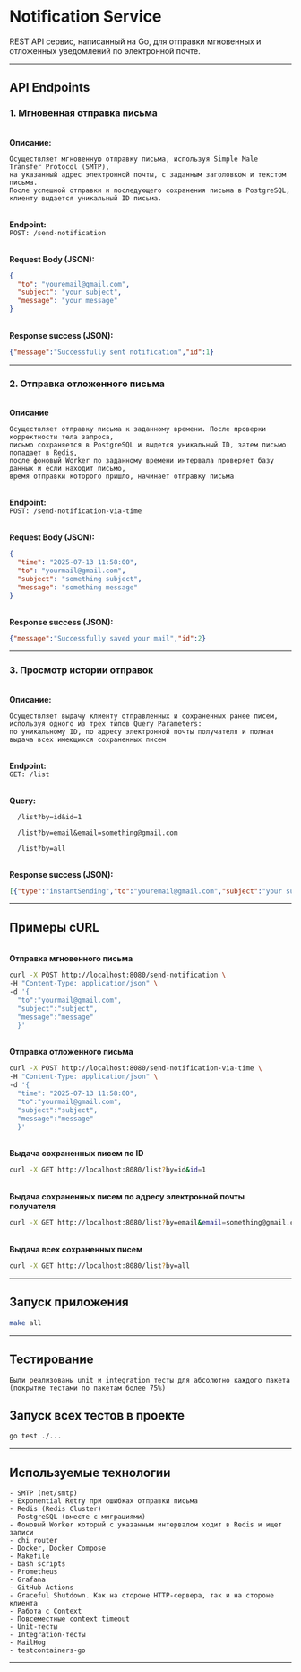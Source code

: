 # Notification Service
REST API сервис, написанный на Go, для отправки мгновенных и отложенных уведомлений по электронной почте.

---


## API Endpoints

### 1. Мгновенная отправка письма

\
**Описание:**

```text
Осуществляет мгновенную отправку письма, используя Simple Male Transfer Protocol (SMTP),
на указанный адрес электронной почты, с заданным заголовком и текстом письма.
После успешной отправки и последующего сохранения письма в PostgreSQL, клиенту выдается уникальный ID письма.
```
\
**Endpoint:**  
`POST: /send-notification`

\
**Request Body (JSON):**

```json
{
  "to": "youremail@gmail.com",
  "subject": "your subject",
  "message": "your message"
}
```

\
**Response success (JSON):**

```json
{"message":"Successfully sent notification","id":1}
```

---


### 2. Отправка отложенного письма

\
**Описание**

```text
Осуществляет отправку письма к заданному времени. После проверки корректности тела запроса,
письмо сохраняется в PostgreSQL и выдется уникальный ID, затем письмо попадает в Redis,
после фоновый Worker по заданному времени интервала проверяет базу данных и если находит письмо, 
время отправки которого пришло, начинает отправку письма
```

\
**Endpoint:**  
`POST: /send-notification-via-time`

\
**Request Body (JSON):**

```json
{
  "time": "2025-07-13 11:58:00",
  "to": "yourmail@gmail.com",
  "subject": "something subject",
  "message": "something message"
}
```

\
**Response success (JSON):**

```json
{"message":"Successfully saved your mail","id":2}
```

---


### 3. Просмотр истории отправок

\
**Описание:**
```text
Осуществляет выдачу клиенту отправленных и сохраненных ранее писем, используя одного из трех типов Query Parameters:
по уникальному ID, по адресу электронной почты получателя и полная выдача всех имеющихся сохраненных писем
```

\
**Endpoint:**  
`GET: /list`

\
**Query:**

```text
  /list?by=id&id=1
  
  /list?by=email&email=something@gmail.com
  
  /list?by=all
```

\
**Response success (JSON):**

```json
[{"type":"instantSending","to":"youremail@gmail.com","subject":"your subject","message":"your message"}]
```

---


## Примеры cURL

\
**Отправка мгновенного письма**

```bash
curl -X POST http://localhost:8080/send-notification \                       
-H "Content-Type: application/json" \
-d '{
  "to":"yourmail@gmail.com",
  "subject":"subject",
  "message":"message"
  }'
```

\
**Отправка отложенного письма**

```bash
curl -X POST http://localhost:8080/send-notification-via-time \                       
-H "Content-Type: application/json" \
-d '{
  "time": "2025-07-13 11:58:00",
  "to":"yourmail@gmail.com",
  "subject":"subject",
  "message":"message"
  }'
```

\
**Выдача сохраненных писем по ID**

```bash
curl -X GET http://localhost:8080/list?by=id&id=1
```

\
**Выдача сохраненных писем по адресу электронной почты получателя**

```bash
curl -X GET http://localhost:8080/list?by=email&email=something@gmail.com
```

\
**Выдача всех сохраненных писем**

```bash
curl -X GET http://localhost:8080/list?by=all
```

---


## Запуск приложения

```bash
make all
```

---


## Тестирование

```text
Были реализованы unit и integration тесты для абсолютно каждого пакета (покрытие тестами по пакетам более 75%)
```

## Запуск всех тестов в проекте

```bash
go test ./...  
```

---


## Используемые технологии

```text
- SMTP (net/smtp)
- Exponential Retry при ошибках отправки письма
- Redis (Redis Cluster)
- PostgreSQL (вместе с миграциями)
- Фоновый Worker который с указанным интервалом ходит в Redis и ищет записи
- chi router
- Docker, Docker Compose
- Makefile
- bash scripts
- Prometheus
- Grafana
- GitHub Actions
- Graceful Shutdown. Как на стороне HTTP-сервера, так и на стороне клиента
- Работа с Context
- Повсеместные context timeout
- Unit-тесты
- Integration-тесты
- MailHog
- testcontainers-go
```

---
